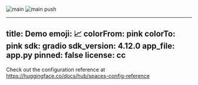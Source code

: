 
![main](https://github.com/ehamid/huggingface-demo/actions/workflows/main.yml/badge.svg)
![main push](https://github.com/ehamid/huggingface-demo/actions/workflows/main.yml/badge.svg?event=push)

---
title: Demo
emoji: 📈
colorFrom: pink
colorTo: pink
sdk: gradio
sdk_version: 4.12.0
app_file: app.py
pinned: false
license: cc
---

Check out the configuration reference at https://huggingface.co/docs/hub/spaces-config-reference

